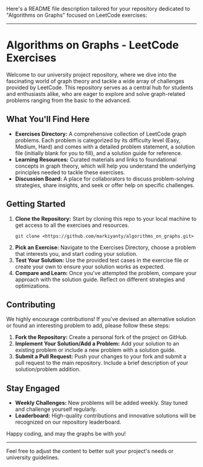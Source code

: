 Here's a README file description tailored for your repository dedicated to "Algorithms on Graphs" focused on LeetCode exercises:

---

# Algorithms on Graphs - LeetCode Exercises

Welcome to our university project repository, where we dive into the fascinating world of graph theory and tackle a wide array of challenges provided by LeetCode. This repository serves as a central hub for students and enthusiasts alike, who are eager to explore and solve graph-related problems ranging from the basic to the advanced.

## What You'll Find Here

- **Exercises Directory:** A comprehensive collection of LeetCode graph problems. Each problem is categorized by its difficulty level (Easy, Medium, Hard) and comes with a detailed problem statement, a solution file (initially blank for you to fill), and a solution guide for reference.
- **Learning Resources:** Curated materials and links to foundational concepts in graph theory, which will help you understand the underlying principles needed to tackle these exercises.
- **Discussion Board:** A place for collaborators to discuss problem-solving strategies, share insights, and seek or offer help on specific challenges.

## Getting Started

1. **Clone the Repository:** Start by cloning this repo to your local machine to get access to all the exercises and resources.
   ```
   git clone <https://github.com/markiyanty/algorithms_on_graphs.git>
   ```
2. **Pick an Exercise:** Navigate to the Exercises Directory, choose a problem that interests you, and start coding your solution.
3. **Test Your Solution:** Use the provided test cases in the exercise file or create your own to ensure your solution works as expected.
4. **Compare and Learn:** Once you've attempted the problem, compare your approach with the solution guide. Reflect on different strategies and optimizations.

## Contributing

We highly encourage contributions! If you've devised an alternative solution or found an interesting problem to add, please follow these steps:

1. **Fork the Repository:** Create a personal fork of the project on GitHub.
2. **Implement Your Solution/Add a Problem:** Add your solution to an existing problem or include a new problem with a solution guide.
3. **Submit a Pull Request:** Push your changes to your fork and submit a pull request to the main repository. Include a brief description of your solution/problem addition.

## Stay Engaged

- **Weekly Challenges:** New problems will be added weekly. Stay tuned and challenge yourself regularly.
- **Leaderboard:** High-quality contributions and innovative solutions will be recognized on our repository leaderboard.

Happy coding, and may the graphs be with you!

---

Feel free to adjust the content to better suit your project's needs or university guidelines.
